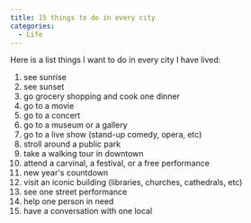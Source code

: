 ```yaml
---
title: 15 things to do in every city
categories: 
  - Life
---
```


Here is a list things I want to do in every city I have lived:

1. see sunrise
2. see sunset
3. go grocery shopping and cook one dinner
4. go to a movie
5. go to a concert
6. go to a museum or a gallery
7. go to a live show (stand-up comedy, opera, etc)
8. stroll around a public park
9. take a walking tour in downtown
10. attend a carvinal, a festival, or a free performance
11. new year's countdown
12. visit an iconic building (libraries, churches, cathedrals, etc)
13. see one street performance
14. help one person in need
15. have a conversation with one local